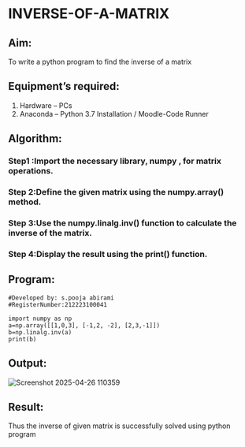 # INVERSE-OF-A-MATRIX
## Aim:
To write a python program to find the inverse of a matrix
## Equipment’s required:
1. 	Hardware – PCs
2. 	Anaconda – Python 3.7 Installation / Moodle-Code Runner
## Algorithm:
### Step1 :Import the necessary library, numpy , for matrix operations.
### Step 2:Define the given matrix using the numpy.array() method.
### Step 3:Use the numpy.linalg.inv() function to calculate the inverse of the matrix.
### Step 4:Display the result using the print() function.
## Program:
~~~#Program to find the inverse of a matrix.
#Developed by: s.pooja abirami
#RegisterNumber:212223100041

import numpy as np
a=np.array([[1,0,3], [-1,2, -2], [2,3,-1]])
b=np.linalg.inv(a)
print(b)
~~~
## Output:
![Screenshot 2025-04-26 110359](https://github.com/user-attachments/assets/df3f145d-ceed-454d-98cc-1773a0272c63)

## Result:
Thus the inverse of given matrix is successfully solved using python program

